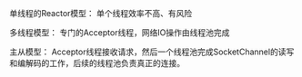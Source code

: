 
单线程的Reactor模型：
单个线程效率不高、有风险

多线程模型：
专门的Acceptor线程，网络IO操作由线程池完成

主从模型：
Acceptor线程接收请求，然后一个线程池完成SocketChannel的读写和编解码的工作，后续的线程池负责真正的连接。

